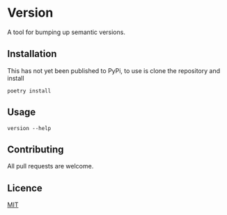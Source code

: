 # Version

A tool for bumping up semantic versions.

## Installation

This has not yet been published to PyPi, to use is clone the repository and install

```
poetry install
```

## Usage

```
version --help
```

## Contributing 

All pull requests are welcome.

## Licence

[MIT](https://choosealicense.com/licenses/mit/)
